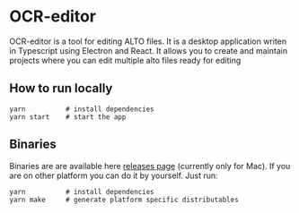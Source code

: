 # OCR-editor

OCR-editor is a tool for editing ALTO files. It is a desktop application writen in Typescript using Electron and React. It allows you to create and maintain projects where you can edit multiple alto files ready for editing

## How to run locally
```
yarn          # install dependencies
yarn start    # start the app
```

## Binaries
Binaries are are available here [releases page](https://github.com/FilipMasar/ocr-editor/releases) (currently only for Mac).
If you are on other platform you can do it by yourself. Just run:

```
yarn          # install dependencies
yarn make     # generate platform specific distributables
```
